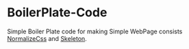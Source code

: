 # BoilerPlate-Code
Simple Boiler Plate code for making Simple WebPage
consists [NormalizeCss](https://necolas.github.io/normalize.css/) and [Skeleton](http://getskeleton.com/ "Skeleton").

